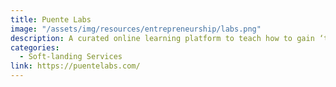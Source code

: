 ```yaml
---
title: Puente Labs
image: "/assets/img/resources/entrepreneurship/labs.png"
description: A curated online learning platform to teach how to gain ‘traction’ with their business prior to coming to Silicon Valley. They also provide introductions to the Silicon Valley ecosystem
categories:
  - Soft-landing Services
link: https://puentelabs.com/
---
```

